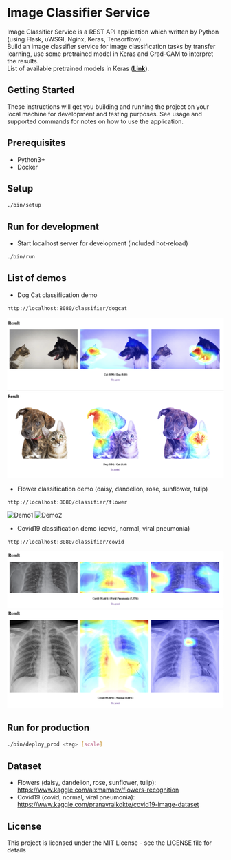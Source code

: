# Image Classifier Service

Image Classifier Service is a REST API application which written by Python (using Flask, uWSGI, Nginx, Keras, Tensorflow).\
Build an image classifier service for image classification tasks by transfer learning, use some pretrained model in Keras and Grad-CAM to interpret the results.\
List of available pretrained models in Keras (**[Link](https://keras.io/api/applications)**).

## Getting Started

These instructions will get you building and running the project on your local machine for development and testing purposes. See usage and supported commands for notes on how to use the application.

## Prerequisites

- Python3+
- Docker

## Setup
```bash
./bin/setup
```

## Run for development
- Start localhost server for development (included hot-reload)
```bash
./bin/run
```

## List of demos
- Dog Cat classification demo
```
http://localhost:8080/classifier/dogcat
```

![Demo1](/assets/dog_cat_1.png "Demo1")
![Demo2](/assets/dog_cat_2.png "Demo2")

- Flower classification demo (daisy, dandelion, rose, sunflower, tulip)
```
http://localhost:8080/classifier/flower
```

![Demo1](/assets/flower_1.png "Demo1")
![Demo2](/assets/flower_2.png "Demo2")

- Covid19 classification demo (covid, normal, viral pneumonia)
```
http://localhost:8080/classifier/covid
```

![Demo1](/assets/covid_1.png "Demo1")
![Demo2](/assets/covid_2.png "Demo2")

## Run for production
```bash
./bin/deploy_prod <tag> [scale]
```

## Dataset
- Flowers (daisy, dandelion, rose, sunflower, tulip): https://www.kaggle.com/alxmamaev/flowers-recognition
- Covid19 (covid, normal, viral pneumonia): https://www.kaggle.com/pranavraikokte/covid19-image-dataset

## License
This project is licensed under the MIT License - see the LICENSE file for details
